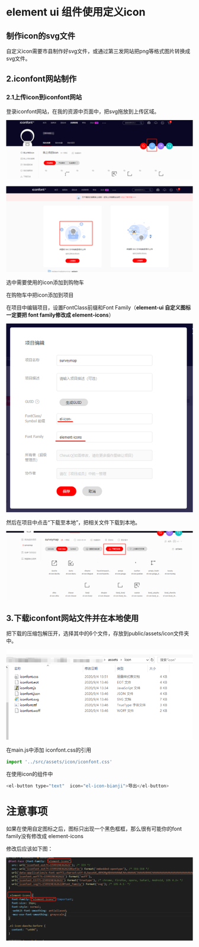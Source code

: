# element ui 组件使用定义icon
##  制作icon的svg文件
自定义icon需要市县制作好svg文件，或通过第三发网站把png等格式图片转换成svg文件。



## 2.iconfont网站制作

### 2.1上传icon到iconfont网站

登录iconfont网站，在我的资源中页面中，把svg拖放到上传区域。

![image-20200904141350764](element-ui-icon.assets/image-20200904141350764.png)



![image-20200904141536486](element-ui-icon.assets/image-20200904141536486.png)



选中需要使用的icon添加到购物车

在购物车中把icon添加到项目

在项目中编辑项目，设置FontClass前缀和Font Family（**element-ui 自定义图标一定要把 font family修改成 element-icons**）



![image-20200904141858443](element-ui-icon.assets/image-20200904141858443.png)

然后在项目中点击“下载至本地”，把相关文件下载到本地。

![image-20200904142054677](element-ui-icon.assets/image-20200904142054677.png)







## 3.下载iconfont网站文件并在本地使用

把下载的压缩包解压开，选择其中的6个文件，存放到public/assets/icon文件夹中。

![image-20200904142421126](element-ui-icon.assets/image-20200904142421126.png)

在main.js中添加 iconfont.css的引用

``` javascript
import '../src/assets/icon/iconfont.css'
```

在使用icon的组件中

``` javascript
<el-button type="text"  icon="el-icon-bianji">导出</el-button>
```





# 注意事项

如果在使用自定图标之后，图标只出现一个黑色框框，那么很有可能你的font family没有修改成 element-icons

修改后应该如下图：

![image-20200904142807882](element-ui-icon.assets/image-20200904142807882.png)

